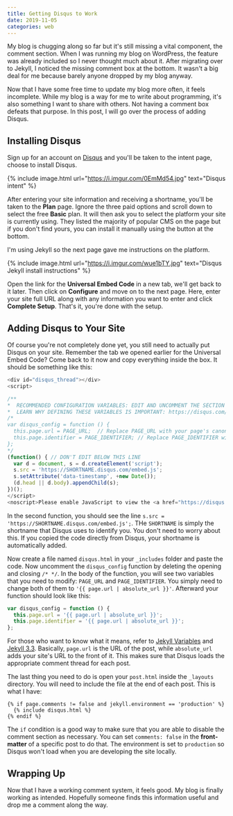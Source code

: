 ```yaml
---
title: Getting Disqus to Work
date: 2019-11-05
categories: web
---
```


My blog is chugging along so far but it's still missing a vital component, the comment section. When I was running my blog on WordPress, the feature was already included so I never thought much about it. After migrating over to Jekyll, I noticed the missing comment box at the bottom. It wasn't a big deal for me because barely anyone dropped by my blog anyway.

Now that I have some free time to update my blog more often, it feels incomplete. While my blog is a way for me to write about programming, it's also something I want to share with others. Not having a comment box defeats that purpose. In this post, I will go over the process of adding Disqus.

<!--more-->

## Installing Disqus

Sign up for an account on [Disqus](https://disqus.com/) and you'll be taken to the intent page, choose to install Disqus.

{% include image.html url="https://i.imgur.com/0EmMd54.jpg" text="Disqus intent" %}

After entering your site information and receiving a shortname, you'll be taken to the **Plan** page. Ignore the three paid options and scroll down to select the free **Basic** plan. It will then ask you to select the platform your site is currently using. They listed the majority of popular CMS on the page but if you don't find yours, you can install it manually using the button at the bottom.

I'm using Jekyll so the next page gave me instructions on the platform.

{% include image.html url="https://i.imgur.com/wue1bTY.jpg" text="Disqus Jekyll install instructions" %}

Open the link for the **Universal Embed Code** in a new tab, we'll get back to it later. Then click on **Configure** and move on to the next page. Here, enter your site full URL along with any information you want to enter and click **Complete Setup**. That's it, you're done with the setup.

## Adding Disqus to Your Site

Of course you're not completely done yet, you still need to actually put Disqus on your site. Remember the tab we opened earlier for the Universal Embed Code? Come back to it now and copy everything inside the box. It should be something like this:

```javascript
<div id="disqus_thread"></div>
<script>

/**
*  RECOMMENDED CONFIGURATION VARIABLES: EDIT AND UNCOMMENT THE SECTION BELOW TO INSERT DYNAMIC VALUES FROM YOUR PLATFORM OR CMS.
*  LEARN WHY DEFINING THESE VARIABLES IS IMPORTANT: https://disqus.com/admin/universalcode/#configuration-variables*/
/*
var disqus_config = function () {
  this.page.url = PAGE_URL;  // Replace PAGE_URL with your page's canonical URL variable
  this.page.identifier = PAGE_IDENTIFIER; // Replace PAGE_IDENTIFIER with your page's unique identifier variable
};
*/
(function() { // DON'T EDIT BELOW THIS LINE
  var d = document, s = d.createElement('script');
  s.src = 'https://SHORTNAME.disqus.com/embed.js';
  s.setAttribute('data-timestamp', +new Date());
  (d.head || d.body).appendChild(s);
})();
</script>
<noscript>Please enable JavaScript to view the <a href="https://disqus.com/?ref_noscript">comments powered by Disqus.</a></noscript>    
```
In the second function, you should see the line `s.src = 'https://SHORTNAME.disqus.com/embed.js';`. THe `SHORTNAME` is simply the shortname that Disqus uses to identify you. You don't need to worry about this. If you copied the code directly from Disqus, your shortname is automatically added.

Now create a file named `disqus.html` in your `_includes` folder and paste the code. Now uncomment the `disqus_config` function by deleting the opening and closing `/* */`. In the body of the function, you will see two variables that you need to modify: `PAGE_URL` and `PAGE_IDENTIFIER`. You simply need to change both of them to `'{{ page.url | absolute_url }}'`. Afterward your function should look like this:

```javascript
var disqus_config = function () {
  this.page.url = '{{ page.url | absolute_url }}';
  this.page.identifier = '{{ page.url | absolute_url }}';
};
```

For those who want to know what it means, refer to [Jekyll Variables](https://jekyllrb.com/docs/variables/) and [Jekyll 3.3](https://jekyllrb.com/news/2016/10/06/jekyll-3-3-is-here/). Basically, `page.url` is the URL of the post, while `absolute_url` adds your site's URL to the front of it. This makes sure that Disqus loads the appropriate comment thread for each post.

The last thing you need to do is open your `post.html` inside the `_layouts` directory. You will need to include the file at the end of each post. This is what I have:

```
{% if page.comments != false and jekyll.environment == 'production' %}
  {% include disqus.html %}
{% endif %}
```

The `if` condition is a good way to make sure that you are able to disable the comment section as necessary. You can set `comments: false` in the **front-matter** of a specific post to do that. The environment is set to `production` so Disqus won't load when you are developing the site locally.

## Wrapping Up

Now that I have a working comment system, it feels good. My blog is finally working as intended. Hopefully someone finds this information useful and drop me a comment along the way.
